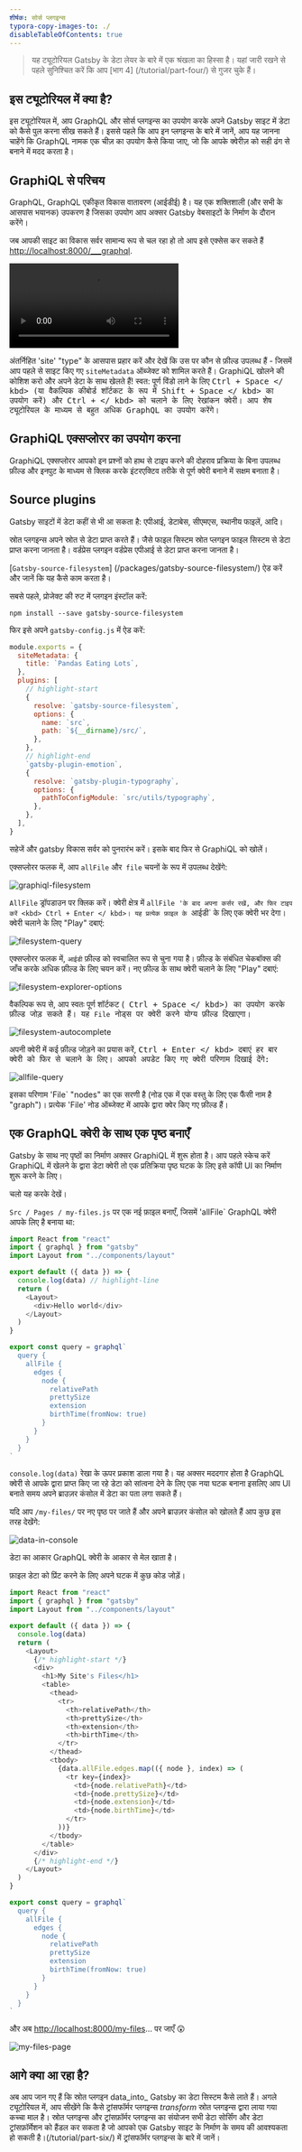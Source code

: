 ```yaml
---
शीर्षक: सोर्स प्लगइन्स
typora-copy-images-to: ./
disableTableOfContents: true
---
```


> यह ट्यूटोरियल Gatsby के डेटा लेयर के बारे में एक श्रंखला का हिस्सा है। यहां जारी रखने से पहले सुनिश्चित करें कि आप [भाग 4] (/tutorial/part-four/) से गुजर चुके हैं।

## इस ट्यूटोरियल में क्या है?

इस ट्यूटोरियल में, आप GraphQL और सोर्स प्लगइन्स का उपयोग करके अपने Gatsby साइट में डेटा को कैसे पुल करना सीख सकते हैं। इससे पहले कि आप इन प्लगइन्स के बारे में जानें, आप यह जानना चाहेंगे कि GraphQL नामक एक चीज़ का उपयोग कैसे किया जाए, जो कि आपके क्वेरीज़ को सही ढंग से बनाने में मदद करता है।

## GraphiQL से परिचय

GraphQL, GraphQL एकीकृत विकास वातावरण (आईडीई) है। यह एक शक्तिशाली (और सभी के आसपास भयानक) उपकरण है जिसका उपयोग आप अक्सर Gatsby वेबसाइटों के निर्माण के दौरान करेंगे।


जब आपकी साइट का विकास सर्वर सामान्य रूप से चल रहा हो तो आप इसे एक्सेस कर सकते हैं
<http://localhost:8000/___graphql>.

<video controls="controls" autoplay="true" loop="true">
  <source type="video/mp4" src="/graphiql-explore.mp4"></source>
  <p>Your browser does not support the video element.</p>
</video>

अंतर्निहित 'site' "type" के आसपास प्रहार करें और देखें कि उस पर कौन से फ़ील्ड उपलब्ध हैं - जिसमें आप पहले से साइट किए गए `siteMetadata` ऑब्जेक्ट को शामिल करते हैं। GraphiQL खोलने की कोशिश करो और अपने डेटा के साथ खेलते हैं! स्वत: पूर्ण विंडो लाने के लिए <kbd> Ctrl + Space </ kbd> (या वैकल्पिक कीबोर्ड शॉर्टकट के रूप में <kbd> Shift + Space </ kbd> का उपयोग करें) और <kbd> Ctrl + </ kbd> को चलाने के लिए रेखांकन क्वेरी। आप शेष ट्यूटोरियल के माध्यम से बहुत अधिक GraphQL का उपयोग करेंगे।

## GraphiQL एक्सप्लोरर का उपयोग करना

GraphiQL एक्सप्लोरर आपको इन प्रश्नों को हाथ से टाइप करने की दोहराव प्रक्रिया के बिना उपलब्ध फ़ील्ड और इनपुट के माध्यम से क्लिक करके इंटरएक्टिव तरीके से पूर्ण क्वेरी बनाने में सक्षम बनाता है।

<EggheadEmbed
  lessonLink="https://egghead.io/lessons/gatsby-build-a-graphql-query-using-gatsby-s-graphiql-explorer"
  lessonTitle="Build a GraphQL Query using Gatsby’s GraphiQL Explorer"
/>

## Source plugins

Gatsby साइटों में डेटा कहीं से भी आ सकता है: एपीआई, डेटाबेस, सीएमएस, स्थानीय फाइलें, आदि।

स्रोत प्लगइन्स अपने स्रोत से डेटा प्राप्त करते हैं। जैसे फाइल सिस्टम स्रोत प्लगइन फाइल सिस्टम से डेटा प्राप्त करना जानता है। वर्डप्रेस प्लगइन वर्डप्रेस एपीआई से डेटा प्राप्त करना जानता है।

[`Gatsby-source-filesystem`] (/packages/gatsby-source-filesystem/) ऐड करें और जानें कि यह कैसे काम करता है।

सबसे पहले, प्रोजेक्ट की रुट में प्लगइन इंस्टॉल करें:

```shell
npm install --save gatsby-source-filesystem
```

फिर इसे अपने `gatsby-config.js` में ऐड करें:

```javascript:title=gatsby-config.js
module.exports = {
  siteMetadata: {
    title: `Pandas Eating Lots`,
  },
  plugins: [
    // highlight-start
    {
      resolve: `gatsby-source-filesystem`,
      options: {
        name: `src`,
        path: `${__dirname}/src/`,
      },
    },
    // highlight-end
    `gatsby-plugin-emotion`,
    {
      resolve: `gatsby-plugin-typography`,
      options: {
        pathToConfigModule: `src/utils/typography`,
      },
    },
  ],
}
```

सहेजें और gatsby विकास सर्वर को पुनरारंभ करें। इसके बाद फिर से GraphiQL को खोलें।

एक्सप्लोरर फलक में, आप `allFile` और` file` चयनों के रूप में उपलब्ध देखेंगे:

![graphiql-filesystem](graphiql-filesystem.png)

`AllFile` ड्रॉपडाउन पर क्लिक करें। क्वेरी क्षेत्र में `allFile 'के बाद अपना कर्सर रखें, और फिर टाइप करें <kbd> Ctrl + Enter </ kbd>। यह प्रत्येक फ़ाइल के `आईडी` के लिए एक क्वेरी भर देगा। क्वेरी चलाने के लिए "Play" दबाएं:

![filesystem-query](filesystem-query.png)

एक्सप्लोरर फलक में, `आईडी` फ़ील्ड को स्वचालित रूप से चुना गया है। फ़ील्ड के संबंधित चेकबॉक्स की जाँच करके अधिक फ़ील्ड के लिए चयन करें। नए फ़ील्ड के साथ क्वेरी चलाने के लिए "Play" दबाएं:

![filesystem-explorer-options](filesystem-explorer-options.png)

वैकल्पिक रूप से, आप स्वतः पूर्ण शॉर्टकट (<kbd> Ctrl + Space </ kbd>) का उपयोग करके फ़ील्ड जोड़ सकते हैं। यह `File` नोड्स पर क्वेरी करने योग्य फ़ील्ड दिखाएगा।

![filesystem-autocomplete](filesystem-autocomplete.png)

अपनी क्वेरी में कई फ़ील्ड जोड़ने का प्रयास करें, <kbd> Ctrl + Enter </ kbd> दबाएं
हर बार क्वेरी को फिर से चलाने के लिए। आपको अपडेट किए गए क्वेरी परिणाम दिखाई देंगे:

![allfile-query](allfile-query.png)

इसका परिणाम 'File` "nodes" का एक सरणी है (नोड एक में एक वस्तु के लिए एक फैंसी नाम है
"graph")। प्रत्येक 'File' नोड ऑब्जेक्ट में आपके द्वारा क्वेर किए गए फ़ील्ड हैं।

## एक GraphQL क्वेरी के साथ एक पृष्ठ बनाएँ

Gatsby के साथ नए पृष्ठों का निर्माण अक्सर GraphiQL में शुरू होता है। आप पहले स्केच करें
GraphiQL में खेलने के द्वारा डेटा क्वेरी तो एक प्रतिक्रिया पृष्ठ घटक के लिए इसे कॉपी
UI का निर्माण शुरू करने के लिए।

चलो यह करके देखें।

`Src / Pages / my-files.js` पर एक नई फ़ाइल बनाएँ, जिसमें 'allFile` GraphQL क्वेरी आपके लिए है
बनाया था:

```jsx:title=src/pages/my-files.js
import React from "react"
import { graphql } from "gatsby"
import Layout from "../components/layout"

export default ({ data }) => {
  console.log(data) // highlight-line
  return (
    <Layout>
      <div>Hello world</div>
    </Layout>
  )
}

export const query = graphql`
  query {
    allFile {
      edges {
        node {
          relativePath
          prettySize
          extension
          birthTime(fromNow: true)
        }
      }
    }
  }
`
```

`console.log(data)` रेखा के ऊपर प्रकाश डाला गया है। यह अक्सर मददगार होता है
GraphQL क्वेरी से आपके द्वारा प्राप्त किए जा रहे डेटा को सांत्वना देने के लिए एक नया घटक बनाना
इसलिए आप UI बनाते समय अपने ब्राउज़र कंसोल में डेटा का पता लगा सकते हैं।

यदि आप `/my-files/` पर नए पृष्ठ पर जाते हैं और अपने ब्राउज़र कंसोल को खोलते हैं
आप कुछ इस तरह देखेंगे:


![data-in-console](data-in-console.png)

डेटा का आकार GraphQL क्वेरी के आकार से मेल खाता है।

फ़ाइल डेटा को प्रिंट करने के लिए अपने घटक में कुछ कोड जोड़ें।


```jsx:title=src/pages/my-files.js
import React from "react"
import { graphql } from "gatsby"
import Layout from "../components/layout"

export default ({ data }) => {
  console.log(data)
  return (
    <Layout>
      {/* highlight-start */}
      <div>
        <h1>My Site's Files</h1>
        <table>
          <thead>
            <tr>
              <th>relativePath</th>
              <th>prettySize</th>
              <th>extension</th>
              <th>birthTime</th>
            </tr>
          </thead>
          <tbody>
            {data.allFile.edges.map(({ node }, index) => (
              <tr key={index}>
                <td>{node.relativePath}</td>
                <td>{node.prettySize}</td>
                <td>{node.extension}</td>
                <td>{node.birthTime}</td>
              </tr>
            ))}
          </tbody>
        </table>
      </div>
      {/* highlight-end */}
    </Layout>
  )
}

export const query = graphql`
  query {
    allFile {
      edges {
        node {
          relativePath
          prettySize
          extension
          birthTime(fromNow: true)
        }
      }
    }
  }
`
```

और अब [http://localhost:8000/my-files](http://localhost:8000/my-files)… पर जाएँ 😲

![my-files-page](my-files-page.png)

## आगे क्या आ रहा है?

अब आप जान गए हैं कि स्रोत प्लगइन data_into_ Gatsby का डेटा सिस्टम कैसे लाते हैं। अगले ट्यूटोरियल में, आप सीखेंगे कि कैसे ट्रांसफॉर्मर प्लगइन्स _transform_ स्रोत प्लगइन्स द्वारा लाया गया कच्चा माल है। स्रोत प्लगइन्स और ट्रांसफ़ॉर्मर प्लगइन्स का संयोजन सभी डेटा सोर्सिंग और डेटा ट्रांसफ़ॉर्मेशन को हैंडल कर सकता है जो आपको एक Gatsby साइट के निर्माण के समय की आवश्यकता हो सकती है।(/tutorial/part-six/) में ट्रांसफॉर्मर प्लगइन्स के बारे में जानें।
